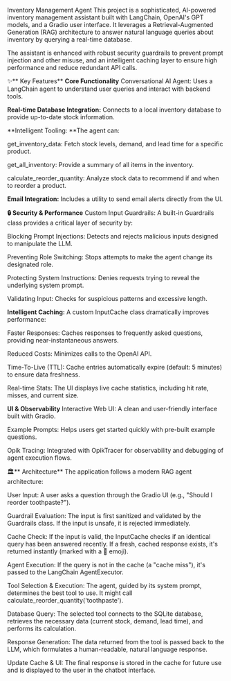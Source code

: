 Inventory Management Agent
This project is a sophisticated, AI-powered inventory management assistant built with LangChain, OpenAI's GPT models, and a Gradio user interface. It leverages a Retrieval-Augmented Generation (RAG) architecture to answer natural language queries about inventory by querying a real-time database.

The assistant is enhanced with robust security guardrails to prevent prompt injection and other misuse, and an intelligent caching layer to ensure high performance and reduce redundant API calls.

✨** Key Features**
**Core Functionality**
Conversational AI Agent: Uses a LangChain agent to understand user queries and interact with backend tools.

**Real-time Database Integration:** Connects to a local inventory database to provide up-to-date stock information.

**Intelligent Tooling: **The agent can:

get_inventory_data: Fetch stock levels, demand, and lead time for a specific product.

get_all_inventory: Provide a summary of all items in the inventory.

calculate_reorder_quantity: Analyze stock data to recommend if and when to reorder a product.

**Email Integration:** Includes a utility to send email alerts directly from the UI.

**🔒 Security & Performance**
Custom Input Guardrails: A built-in Guardrails class provides a critical layer of security by:

Blocking Prompt Injections: Detects and rejects malicious inputs designed to manipulate the LLM.

Preventing Role Switching: Stops attempts to make the agent change its designated role.

Protecting System Instructions: Denies requests trying to reveal the underlying system prompt.

Validating Input: Checks for suspicious patterns and excessive length.

**Intelligent Caching:** A custom InputCache class dramatically improves performance:

Faster Responses: Caches responses to frequently asked questions, providing near-instantaneous answers.

Reduced Costs: Minimizes calls to the OpenAI API.

Time-To-Live (TTL): Cache entries automatically expire (default: 5 minutes) to ensure data freshness.

Real-time Stats: The UI displays live cache statistics, including hit rate, misses, and current size.

**UI & Observability**
Interactive Web UI: A clean and user-friendly interface built with Gradio.

Example Prompts: Helps users get started quickly with pre-built example questions.

Opik Tracing: Integrated with OpikTracer for observability and debugging of agent execution flows.

🏛️** Architecture**
The application follows a modern RAG agent architecture:

User Input: A user asks a question through the Gradio UI (e.g., "Should I reorder toothpaste?").

Guardrail Evaluation: The input is first sanitized and validated by the Guardrails class. If the input is unsafe, it is rejected immediately.

Cache Check: If the input is valid, the InputCache checks if an identical query has been answered recently. If a fresh, cached response exists, it's returned instantly (marked with a 🔄 emoji).

Agent Execution: If the query is not in the cache (a "cache miss"), it's passed to the LangChain AgentExecutor.

Tool Selection & Execution: The agent, guided by its system prompt, determines the best tool to use. It might call calculate_reorder_quantity('toothpaste').

Database Query: The selected tool connects to the SQLite database, retrieves the necessary data (current stock, demand, lead time), and performs its calculation.

Response Generation: The data returned from the tool is passed back to the LLM, which formulates a human-readable, natural language response.

Update Cache & UI: The final response is stored in the cache for future use and is displayed to the user in the chatbot interface.
